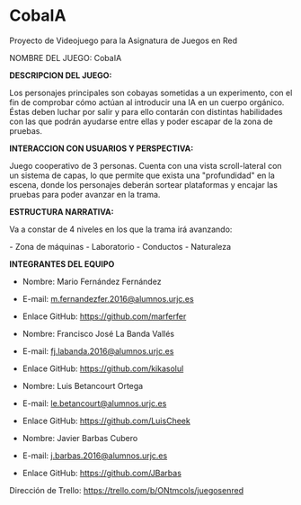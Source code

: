 # CobaIA
Proyecto de Videojuego para la Asignatura de Juegos en Red

NOMBRE DEL JUEGO:
CobaIA

<b>DESCRIPCION DEL JUEGO:</b>
<p>Los personajes principales son cobayas sometidas a un experimento, con el fin de comprobar cómo actúan al 
introducir una IA en un cuerpo orgánico. Éstas deben luchar por salir y para ello contarán con distintas habilidades con las que podrán ayudarse entre ellas y poder escapar de la zona de pruebas.</p>

<b> INTERACCION CON USUARIOS Y PERSPECTIVA: </b>
<p>Juego cooperativo de 3 personas. Cuenta con una vista scroll-lateral con un sistema de capas, lo que permite que exista una "profundidad" en la escena, donde los personajes deberán sortear plataformas y encajar las pruebas para poder avanzar en la trama.</p>

<b> ESTRUCTURA NARRATIVA: </b>
<p>Va a constar de 4 niveles en los que la trama irá avanzando:</p>
- Zona de máquinas
- Laboratorio
- Conductos
- Naturaleza

<b>INTEGRANTES DEL EQUIPO</b>
- Nombre: Mario Fernández Fernández	
- E-mail: m.fernandezfer.2016@alumnos.urjc.es
- Enlace GitHub: https://github.com/marferfer 


- Nombre: Francisco José La Banda Vallés
- E-mail: fj.labanda.2016@alumnos.urjc.es
- Enlace GitHub: https://github.com/kikasolul 

- Nombre: Luis Betancourt Ortega
- E-mail: le.betancourt@alumnos.urjc.es
- Enlace GitHub: https://github.com/LuisCheek  

- Nombre: Javier Barbas Cubero
- E-mail: j.barbas.2016@alumnos.urjc.es
- Enlace GitHub: https://github.com/JBarbas

Dirección de Trello:
https://trello.com/b/ONtmcols/juegosenred


